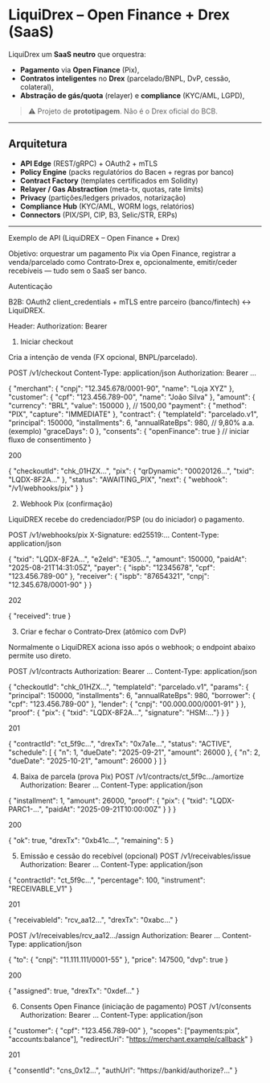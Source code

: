 # LiquiDrex – Open Finance + Drex (SaaS)

LiquiDrex um **SaaS neutro** que orquestra:
- **Pagamento** via **Open Finance** (Pix),
- **Contratos inteligentes** no **Drex** (parcelado/BNPL, DvP, cessão, colateral),
- **Abstração de gás/quota** (relayer) e **compliance** (KYC/AML, LGPD),

> ⚠️ Projeto de **prototipagem**. Não é o Drex oficial do BCB.

---

## Arquitetura

- **API Edge** (REST/gRPC) + OAuth2 + mTLS
- **Policy Engine** (packs regulatórios do Bacen + regras por banco)
- **Contract Factory** (templates certificados em Solidity)
- **Relayer / Gas Abstraction** (meta-tx, quotas, rate limits)
- **Privacy** (partições/ledgers privados, notarização)
- **Compliance Hub** (KYC/AML, WORM logs, relatórios)
- **Connectors** (PIX/SPI, CIP, B3, Selic/STR, ERPs)

---

Exemplo de API (LiquiDREX – Open Finance + Drex)

Objetivo: orquestrar um pagamento Pix via Open Finance, registrar a venda/parcelado como Contrato‑Drex e, opcionalmente, emitir/ceder recebíveis — tudo sem o SaaS ser banco.

Autenticação

B2B: OAuth2 client_credentials + mTLS entre parceiro (banco/fintech) ↔ LiquiDREX.

Header: Authorization: Bearer <token>

1) Iniciar checkout

Cria a intenção de venda (FX opcional, BNPL/parcelado).

POST /v1/checkout
Content-Type: application/json
Authorization: Bearer …

{
  "merchant": { "cnpj": "12.345.678/0001-90", "name": "Loja XYZ" },
  "customer": { "cpf": "123.456.789-00", "name": "João Silva" },
  "amount": { "currency": "BRL", "value": 150000 },      // 1500,00
  "payment": { "method": "PIX", "capture": "IMMEDIATE" },
  "contract": {
    "templateId": "parcelado.v1",
    "principal": 150000,
    "installments": 6,
    "annualRateBps": 980,           // 9,80% a.a. (exemplo)
    "graceDays": 0
  },
  "consents": { "openFinance": true }  // iniciar fluxo de consentimento
}


200

{
  "checkoutId": "chk_01HZX…",
  "pix": { "qrDynamic": "00020126…", "txid": "LQDX-8F2A…" },
  "status": "AWAITING_PIX",
  "next": { "webhook": "/v1/webhooks/pix" }
}

2) Webhook Pix (confirmação)

LiquiDREX recebe do credenciador/PSP (ou do iniciador) o pagamento.

POST /v1/webhooks/pix
X-Signature: ed25519:…
Content-Type: application/json

{
  "txid": "LQDX-8F2A…",
  "e2eId": "E305…",
  "amount": 150000,
  "paidAt": "2025-08-21T14:31:05Z",
  "payer": { "ispb": "12345678", "cpf": "123.456.789-00" },
  "receiver": { "ispb": "87654321", "cnpj": "12.345.678/0001-90" }
}


202

{ "received": true }

3) Criar e fechar o Contrato‑Drex (atômico com DvP)

Normalmente o LiquiDREX aciona isso após o webhook; o endpoint abaixo permite uso direto.

POST /v1/contracts
Authorization: Bearer …
Content-Type: application/json

{
  "checkoutId": "chk_01HZX…",
  "templateId": "parcelado.v1",
  "params": {
    "principal": 150000,
    "installments": 6,
    "annualRateBps": 980,
    "borrower": { "cpf": "123.456.789-00" },
    "lender": { "cnpj": "00.000.000/0001-91" }
  },
  "proof": { "pix": { "txid": "LQDX-8F2A…", "signature": "HSM:…"} }
}


201

{
  "contractId": "ct_5f9c…",
  "drexTx": "0x7a1e…",
  "status": "ACTIVE",
  "schedule": [
    { "n": 1, "dueDate": "2025-09-21", "amount": 26000 },
    { "n": 2, "dueDate": "2025-10-21", "amount": 26000 }
  ]
}

4) Baixa de parcela (prova Pix)
POST /v1/contracts/ct_5f9c…/amortize
Authorization: Bearer …
Content-Type: application/json

{
  "installment": 1,
  "amount": 26000,
  "proof": { "pix": { "txid": "LQDX-PARC1-…", "paidAt": "2025-09-21T10:00:00Z" } }
}


200

{ "ok": true, "drexTx": "0xb41c…", "remaining": 5 }

5) Emissão e cessão do recebível (opcional)
POST /v1/receivables/issue
Authorization: Bearer …
Content-Type: application/json

{
  "contractId": "ct_5f9c…",
  "percentage": 100,
  "instrument": "RECEIVABLE_V1"
}


201

{ "receivableId": "rcv_aa12…", "drexTx": "0xabc…" }

POST /v1/receivables/rcv_aa12…/assign
Authorization: Bearer …
Content-Type: application/json

{
  "to": { "cnpj": "11.111.111/0001-55" },
  "price": 147500,
  "dvp": true
}


200

{ "assigned": true, "drexTx": "0xdef…" }

6) Consents Open Finance (iniciação de pagamento)
POST /v1/consents
Authorization: Bearer …
Content-Type: application/json

{
  "customer": { "cpf": "123.456.789-00" },
  "scopes": ["payments:pix", "accounts:balance"],
  "redirectUri": "https://merchant.example/callback"
}


201

{ "consentId": "cns_0x12…", "authUrl": "https://bankid/authorize?…" }
